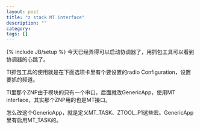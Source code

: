 ```yaml
---
layout: post
title: "z stack MT interface"
description: ""
category: 
tags: []
---
```

{% include JB/setup %}
今天已经弄得可以启动协调器了，用抓包工具可以看到协调器的心跳了。

TI抓包工具的使用就是在下面选项卡里有个要设置的radio Configuration，设置要抓的频道。

TI里那个ZNP由于模块的只有一个串口，后面就改GenericApp，使用MT interface，其实那个ZNP用的也是MT接口。

怎么改这个GenericApp，就是定义MT_TASK、ZTOOL_P1这些宏。GenericApp里有启用MT_TASK的。
